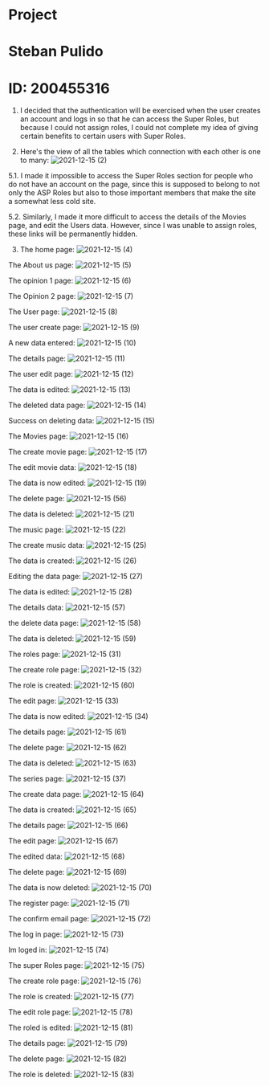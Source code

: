 # Project
# Steban Pulido
# ID: 200455316

1. I decided that the authentication will be exercised when the user creates an account and logs in so that he can access the Super Roles, but because I could not assign roles, I could not complete my idea of giving certain benefits to certain users with Super Roles.

2. Here's the view of all the tables which connection with each other is one to many:
![2021-12-15 (2)](https://user-images.githubusercontent.com/73078734/146251683-c1a80b5d-1a85-4ce0-88b9-f0e67003ded9.png)

5.1. I made it impossible to access the Super Roles section for people who do not have an account on the page, since this is supposed to belong to not only the ASP Roles but also to those important members that make the site a somewhat less cold site.

5.2. Similarly, I made it more difficult to access the details of the Movies page, and edit the Users data. However, since I was unable to assign roles, these links will be permanently hidden.

3. The home page:
![2021-12-15 (4)](https://user-images.githubusercontent.com/73078734/146288765-834f123a-22ca-4ca3-a5f4-9afe943d2321.png)

The About us page:
![2021-12-15 (5)](https://user-images.githubusercontent.com/73078734/146288815-564b7e9b-017b-4b17-926d-9137399b7a86.png)

The opinion 1 page:
![2021-12-15 (6)](https://user-images.githubusercontent.com/73078734/146288862-016a1156-eab5-405a-99da-7c66c80bd277.png)

The Opinion 2 page:
![2021-12-15 (7)](https://user-images.githubusercontent.com/73078734/146289210-5066c5ff-5ddc-428d-a20b-36d70a4dbf3f.png)

The User page:
![2021-12-15 (8)](https://user-images.githubusercontent.com/73078734/146289241-6bad0dd0-a1d3-47ab-8419-14eaaefd4170.png)

The user create page:
![2021-12-15 (9)](https://user-images.githubusercontent.com/73078734/146289265-4bdadfc7-5eca-4b53-953d-847e428d8bc1.png)

A new data entered:
![2021-12-15 (10)](https://user-images.githubusercontent.com/73078734/146289292-e478813d-1f08-478e-81a7-c2337474ee7d.png)

The details page:
![2021-12-15 (11)](https://user-images.githubusercontent.com/73078734/146289364-341d265b-7a6e-4c18-89bc-c3b3db5b972a.png)

The user edit page:
![2021-12-15 (12)](https://user-images.githubusercontent.com/73078734/146289402-cc3bd02d-7bff-4f75-8423-4c907d3b0f5c.png)

The data is edited:
![2021-12-15 (13)](https://user-images.githubusercontent.com/73078734/146289430-4e7acdc4-05ed-4b4d-a656-b5d80a2b7cf3.png)

The deleted data page:
![2021-12-15 (14)](https://user-images.githubusercontent.com/73078734/146289463-7ab2864d-1026-4d67-9d2d-737a9b1919e1.png)

Success on deleting data:
![2021-12-15 (15)](https://user-images.githubusercontent.com/73078734/146289477-396f7526-c527-4dd4-a098-1dbdea9c54f1.png)


The Movies page:
![2021-12-15 (16)](https://user-images.githubusercontent.com/73078734/146289513-4528f45d-5de2-4168-8ab1-8fe9fb436abe.png)

The create movie page:
![2021-12-15 (17)](https://user-images.githubusercontent.com/73078734/146289524-c2a48b55-56d6-4f38-914b-1fba0c40c5c4.png)

The edit movie data:
![2021-12-15 (18)](https://user-images.githubusercontent.com/73078734/146289581-aa781e91-f216-4dfe-84f7-96b438104a31.png)

The data is now edited:
![2021-12-15 (19)](https://user-images.githubusercontent.com/73078734/146289605-9cc267db-e35f-4ea4-90ff-c1266e5f2d91.png)

The delete page:
![2021-12-15 (56)](https://user-images.githubusercontent.com/73078734/146290148-2d3c8837-b98b-4551-9132-ff70735b6c99.png)

The data is deleted:
![2021-12-15 (21)](https://user-images.githubusercontent.com/73078734/146290200-de65bc88-5544-4cab-b076-46cce76bb0c6.png)

The music page:
![2021-12-15 (22)](https://user-images.githubusercontent.com/73078734/146290258-26083182-95ad-4d0d-97f3-1dd922384953.png)

The create music data:
![2021-12-15 (25)](https://user-images.githubusercontent.com/73078734/146290288-de61227b-f364-45d1-9a33-839318c4c4b1.png)

The data is created:
![2021-12-15 (26)](https://user-images.githubusercontent.com/73078734/146290315-b26386f1-d1a4-4307-a4df-c0213b202b2a.png)

Editing the data page:
![2021-12-15 (27)](https://user-images.githubusercontent.com/73078734/146290343-7c68cf48-bc11-46cf-b035-fb933c182418.png)

The data is edited:
![2021-12-15 (28)](https://user-images.githubusercontent.com/73078734/146290377-a32ca476-12bf-4cd7-a66e-e40952b1ec4c.png)

The details data:
![2021-12-15 (57)](https://user-images.githubusercontent.com/73078734/146290497-dde9010b-e4ae-4e07-a2f4-9e38db47c0f6.png)

the delete data page:
![2021-12-15 (58)](https://user-images.githubusercontent.com/73078734/146290542-a232d871-5113-4d0b-aadc-0d3c8b348936.png)

The data is deleted:
![2021-12-15 (59)](https://user-images.githubusercontent.com/73078734/146290675-72075e55-ed08-498e-80d4-d280c1036c5b.png)

The roles page:
![2021-12-15 (31)](https://user-images.githubusercontent.com/73078734/146290579-8b287eb4-9cf2-4bd6-87b2-19319671cccf.png)

The create role page:
![2021-12-15 (32)](https://user-images.githubusercontent.com/73078734/146290734-89913563-c40c-4cfa-8afb-51030e037624.png)

The role is created:
![2021-12-15 (60)](https://user-images.githubusercontent.com/73078734/146290863-9367d31d-296e-4fca-9711-f426814a39d7.png)

The edit page:
![2021-12-15 (33)](https://user-images.githubusercontent.com/73078734/146290920-8b13c62d-20a5-4e51-a769-74a2155f1abc.png)

The data is now edited:
![2021-12-15 (34)](https://user-images.githubusercontent.com/73078734/146290986-9866505e-a47d-43e0-92d4-4155426f00f3.png)

The details page:
![2021-12-15 (61)](https://user-images.githubusercontent.com/73078734/146291031-c37978dc-79c6-4a42-b497-2b4c59d1b17c.png)

The delete page:
![2021-12-15 (62)](https://user-images.githubusercontent.com/73078734/146291087-0fbd1ae2-452b-431c-81f0-ee36dcfa084e.png)

The data is deleted:
![2021-12-15 (63)](https://user-images.githubusercontent.com/73078734/146291117-6c324865-592e-4c40-99d3-a3830c67b98c.png)

The series page:
![2021-12-15 (37)](https://user-images.githubusercontent.com/73078734/146291166-b1beb642-209e-461e-a066-9ac0108180f9.png)

The create data page:
![2021-12-15 (64)](https://user-images.githubusercontent.com/73078734/146291225-0a4246cd-1afb-4c48-8319-5dbe6733a149.png)

The data is created:
![2021-12-15 (65)](https://user-images.githubusercontent.com/73078734/146291255-3c1481da-0e34-41f2-bec2-096597535528.png)

The details page:
![2021-12-15 (66)](https://user-images.githubusercontent.com/73078734/146291290-792b66bf-4ea3-4f5e-a4fc-1ccac4cd7e3d.png)

The edit page:
![2021-12-15 (67)](https://user-images.githubusercontent.com/73078734/146291378-50a89312-c2be-41c4-b4a6-85e28a9b1739.png)

The edited data:
![2021-12-15 (68)](https://user-images.githubusercontent.com/73078734/146291421-91b3e070-6b23-4c7e-bd92-fb123deb2bcb.png)

The delete page:
![2021-12-15 (69)](https://user-images.githubusercontent.com/73078734/146291450-dd74bbeb-4d56-4978-b0ec-6ec5e5f536f2.png)

The data is now deleted:
![2021-12-15 (70)](https://user-images.githubusercontent.com/73078734/146291480-b58f8f9b-1d4d-4235-8fe0-80319892755b.png)

The register page:
![2021-12-15 (71)](https://user-images.githubusercontent.com/73078734/146291577-4135cab2-38bf-40e6-90ae-3d9dc1efccc9.png)

The confirm email page:
![2021-12-15 (72)](https://user-images.githubusercontent.com/73078734/146291635-2cd92fdb-b897-4a50-8740-239ce2e12bd4.png)

The log in page:
![2021-12-15 (73)](https://user-images.githubusercontent.com/73078734/146291663-f6297df8-fa61-489c-ae33-e442c5386ebf.png)

Im loged in:
![2021-12-15 (74)](https://user-images.githubusercontent.com/73078734/146291706-15a78246-7003-4360-ae46-e6944f0a357a.png)

The super Roles page:
![2021-12-15 (75)](https://user-images.githubusercontent.com/73078734/146292027-d76ede61-d742-4497-b2c4-f51d7409e494.png)

The create role page:
![2021-12-15 (76)](https://user-images.githubusercontent.com/73078734/146292083-0099999f-e546-4020-bbb6-e284a4b29fc7.png)

The role is created:
![2021-12-15 (77)](https://user-images.githubusercontent.com/73078734/146292119-2dee8928-62a6-435d-a771-a6de65790607.png)

The edit role page:
![2021-12-15 (78)](https://user-images.githubusercontent.com/73078734/146292192-4ef17a10-4952-41c5-bd95-d3a225bad9e4.png)

The roled is edited:
![2021-12-15 (81)](https://user-images.githubusercontent.com/73078734/146292293-90884a7e-2069-49dc-a65c-81184bd3bafe.png)

The details page:
![2021-12-15 (79)](https://user-images.githubusercontent.com/73078734/146292236-8c124766-65af-40a7-a5a0-e7ae6d1d84d0.png)

The delete page:
![2021-12-15 (82)](https://user-images.githubusercontent.com/73078734/146292330-b31c37b5-f4c6-4b10-9ab2-146e2c04773c.png)

The role is deleted:
![2021-12-15 (83)](https://user-images.githubusercontent.com/73078734/146292363-58a6029c-1c39-4a82-9caf-06cd65521dce.png)
